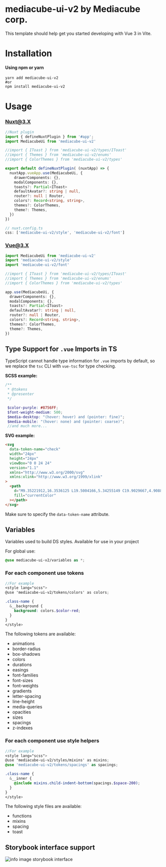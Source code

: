 # mediacube-ui-v2 by Mediacube corp.

This template should help get you started developing with Vue 3 in Vite.

# Installation #
####  Using npm or yarn

```shell
yarn add mediacube-ui-v2
#or
npm install mediacube-ui-v2
```

# Usage #
###  Nuxt@3.X
```ts
//Nuxt plugin
import { defineNuxtPlugin } from '#app';
import MediacubeUi from 'mediacube-ui-v2'

//import { IToast } from 'mediacube-ui-v2/types/IToast'
//import { Themes } from 'mediacube-ui-v2/enums'
//import { ColorThemes } from 'mediacube-ui-v2/types'

export default defineNuxtPlugin( (nuxtApp) => {
  nuxtApp.vueApp.use(MediacubeUi, {
    drawerComponents: {},
    modalComponents: {},
    toasts?: Partial<IToast>
    defaultAvatar?: string | null,
    router?: null | Router,
    colors?: Record<string, string>,
    themes?: ColorThemes,
    theme?: Themes,
  })
})

// nuxt.config.ts
css: ['mediacube-ui-v2/style', 'mediacube-ui-v2/font']

```
###  Vue@3.X
```ts
import MediacubeUi from 'mediacube-ui-v2'
import 'mediacube-ui-v2/style'
import 'mediacube-ui-v2/font'

//import { IToast } from 'mediacube-ui-v2/types/IToast'
//import { Themes } from 'mediacube-ui-v2/enums'
//import { ColorThemes } from 'mediacube-ui-v2/types'

app.use(MediacubeUi, {
  drawerComponents: {},
  modalComponents: {},
  toasts?: Partial<IToast>
  defaultAvatar?: string | null,
  router?: null | Router,
  colors?: Record<string, string>,
  themes?: ColorThemes,
  theme?: Themes,
})
```

## Type Support for `.vue` Imports in TS

TypeScript cannot handle type information for `.vue` imports by default, so we replace the `tsc` CLI with `vue-tsc` for type checking.


 **SCSS example:**

 ```scss
 /**
  * @tokens
  * @presenter
  */

  $color-purple: #8756FF;
  $font-weight-medium: 500;
  $media-desktop: "(hover: hover) and (pointer: fine)";  
  $media-mobile: "(hover: none) and (pointer: coarse)";
  //and much more...
 ```

 **SVG example:**

 ```html
 <svg
   data-token-name="check"
   width="24px"
   height="24px"
   viewBox="0 0 24 24"
   version="1.1"
   xmlns="http://www.w3.org/2000/svg"
   xmlns:xlink="http://www.w3.org/1999/xlink"
 >
   <path
     d="M9.35221912,16.3536125 L19.5004166,5.34255149 C19.9029667,4.90884428 20.5808871,4.88358644 21.0145944,5.28613652 C21.4483016,5.6886866 21.4735594,6.36660707 21.0710093,6.80031428 L10.1375155,18.6574532 C9.71359736,19.1141823 8.99084087,19.1141823 8.56692275,18.6574532 L3.28613652,12.890538 C2.88358644,12.4568308 2.90884428,11.7789103 3.34255149,11.3763602 C3.77625869,10.9738101 4.45417917,10.999068 4.85672925,11.4327752 L9.35221912,16.3536125 Z"
     fill="currentColor"
   ></path>
 </svg>
 ```

 Make sure to specify the `data-token-name` attribute.

## Variables
Variables used to build DS styles. Available for use in your project

For global use:
```scss
@use mediacube-ui-v2/variables as *;
```

### For each component use tokens

```scss
//For example
<style lang="scss">
@use 'mediacube-ui-v2/tokens/colors' as colors;

.class-name {
  &__background {
    background: colors.$color-red;
  }
}
</style>
```

The following tokens are available:

   - animations
   - border-radius
   - box-shadows
   - colors
   - durations
   - easings
   - font-families
   - font-sizes
   - font-weights
   - gradients
   - letter-spacing
   - line-height
   - media-queries
   - opacities
   - sizes
   - spacings
   - z-indexes


### For each component use style helpers

```scss
//For example
<style lang="scss">
@use 'mediacube-ui-v2/styles/mixins' as mixins;
@use 'mediacube-ui-v2/tokens/spacings' as spacings;

.class-name {
  &__inner {
    @include mixins.child-indent-bottom(spacings.$space-200);
  }
}
</style>
```

The following style files are available:

- functions
- mixins 
- spacing 
- toast 

## Storybook interface support

![info image storybook interface](./dist/npm_preview.jpg)

[//]: # (## Available Types)
[//]: # (&mdash;)
[//]: # ()
[//]: # (## Available style tokens)
[//]: # (&mdash;)